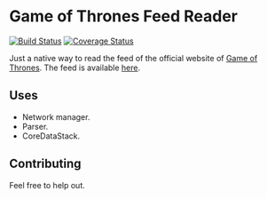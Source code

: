 # Game of Thrones Feed Reader

[![Build Status](https://travis-ci.org/iruleonu/GOTFeedReader.svg)](https://travis-ci.org/iruleonu/GOTFeedReader)
[![Coverage Status](https://coveralls.io/repos/github/iruleonu/GOTFeedReader/badge.svg?branch=master)](https://coveralls.io/github/iruleonu/GOTFeedReader?branch=master)

Just a native way to read the feed of the official website of [Game of Thrones](http://www.makinggameofthrones.com).
The feed is available [here](http://www.makinggameofthrones.com/production-diary?format=JSON&page=1).

## Uses

* Network manager.
* Parser.
* CoreDataStack.

## Contributing

Feel free to help out.
